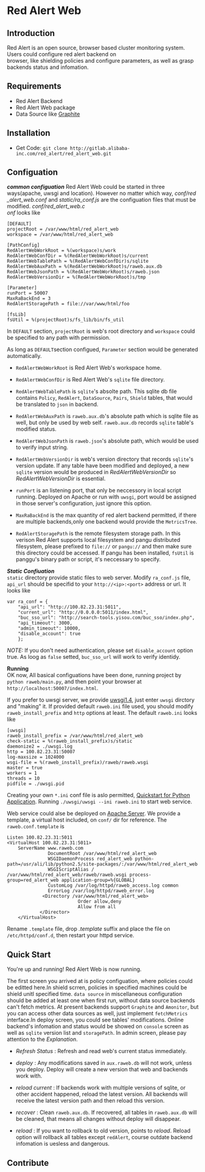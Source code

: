 Red Alert Web
=============
Introduction
------------
Red Alert is an open source, browser based cluster monitoring system. Users could configure red alert backend on\
 browser, like shielding policies and configure parameters, as well as grasp backends status and infomation.

Requirements
------------
* Red Alert Backend
* Red Alert Web package
* Data Source like [Graphite](https://graphite.readthedocs.io/en/latest/)

Installation
------------
* Get Code: `git clone http://gitlab.alibaba-inc.com/red_alert/red_alert_web.git`

Configuation
------------

***common configuation***
Red Alert Web could be started in three ways(apache, uwsgi and location). However no matter which way, *conf/red\
_alert_web.conf* and *static/ra_conf.js* are the configuation files that must be modified. *conf/red_alert_web.c\
onf* looks like

    [DEFAULT]    
    projectRoot = /var/www/html/red_alert_web    
    workspace = /var/www/html/red_alert_web    
    
    [PathConfig]   
    RedAlertWebWorkRoot = %(workspace)s/work   
    RedAlertWebConfDir = %(RedAlertWebWorkRoot)s/current   
    RedAlertWebTablePath = %(RedAlertWebConfDir)s/sqlite   
    RedAlertWebAuxPath = %(RedAlertWebWorkRoot)s/raweb.aux.db   
    RedAlertWebJsonPath = %(RedAlertWebWorkRoot)s/raweb.json   
    RedAlertWebVersionDir = %(RedAlertWebWorkRoot)s/tmp   
    
    [Parameter]   
    runPort = 50007   
    MaxRaBackEnd = 3   
    RedAlertStoragePath = file://var/www/html/foo   
    
    [fsLib]   
    fsUtil = %(projectRoot)s/fs_lib/bin/fs_util

In `DEFAULT` section, `projectRoot` is web's root directory and  `workspace` could be specified to any path with permission.   

As long as `DEFAULT`section configued, `Parameter` section would be generated automatically.   

- `RedAlertWebWorkRoot` is Red Alert Web's workspace home.   

- `RedAlertWebConfDir` is Red Alert Web's `sqlite` file directory.   

- `RedAlertWebTablePath` is `sqlite`'s absolte path. This sqlite db file contains `Policy`, `RedAlert`, `DataSource`, `Pairs`, `Shield` tables, that would be translated to `json` in backend.   

- `RedAlertWebAuxPath` is `raweb.aux.db`'s absolute path which is sqlite file as well, but only be used by web self. `raweb.aux.db` records `sqlite` table's modified status.   

- `RedAlertWebJsonPath` is `raweb.json`'s absolute path, which would be used to verify input string.   

- `RedAlertWebVersionDir` is web's version directory that records `sqlite`'s version update. If any table have been modified and deployed, a new `sqlite` version would be produced in *RedAlertWebVersionDir* so *RedAlertWebVersionDir* is essential.   

- `runPort` is an listening port, that only be neccessory in local script running. Deployed on Apache or run with `uwsgi`, port would be assigned in those server's configuration, just ignore this option.   

- `MaxRaBackEnd` is the max quantity of red alert backend permitted, if there are multiple backends,only one backend would provide the `MetricsTree`.   

- `RedAlertStoragePath` is the remote filesystem storage path. In this verison Red Alert supports local filesystem and pangu distributed filesystem, please prefixed to ```file://``` or ```pangu://``` and then make sure this directory could be accessed. If pangu has been installed, `fsUtil` is panggu's binary path or script, it's neccessary to specify.

***Static Confiuation***   
`static` directory provide static files to web server. Modify `ra_conf.js` file, `api_url` should be specifid to your `http://<ip>:<port>` address or url. It looks like   

    var ra_conf = {     
        "api_url": "http://100.82.23.31:5011",   
        "current_url": "http://0.0.0.0:5011/index.html",   
        "buc_sso_url": "http://search-tools.yisou.com/buc_sso/index.php",   
        "api_timeout": 3000,   
        "admin_timeout": 10000,   
        "disable_account": true   
        };

*NOTE:* If you don't need authentication, please set `disable_account` option true. As loog as `false` setted, `buc_sso_url` will work to verify identidy.
  
**Running**   
OK now, All basical configuations have been done, running project by `python raweb/main.py`, and then point your browser at `http://localhost:50007/index.html`. 

If you prefer to uwsgi server, we provide [uwsgi1.4](https://uwsgi-docs.readthedocs.io/en/latest/WSGIquickstart.html), just enter `uwsgi` dirctory and "making" it. If provided default `raweb.ini` file used, you should modify `raweb_install_prefix` and `http` options at least. The default `raweb.ini` looks like

    [uwsgi]
    raweb_install_prefix = /var/www/html/red_alert_web
    check-static = %(raweb_install_prefix)s/static
    daemonize2 = ./uwsgi.log
    http = 100.82.23.31:50007
    log-maxsize = 1024000
    wsgi-file = %(raweb_install_prefix)/raweb/raweb.wsgi
    master = true
    workers = 1
    threads = 10
    pidfile = ./uwsgi.pid

Creating your own `*.ini` conf file is aslo permitted, [Quickstart for Python Application](https://uwsgi-docs.readthedocs.io/en/latest/WSGIquickstart.html). Running `./uwsgi/uwsgi --ini raweb.ini` to start web service. 

Web service could alse be deployed on [Apache Server](https://httpd.apache.org/docs/2.2/).
We provide a template, a virtual host included, on `conf/` dir for reference. The `raweb.conf.template` is

    Listen 100.82.23.31:5011
    <VirtualHost 100.82.23.31:5011>
        ServerName www.raweb.com
                   DocumentRoot /var/www/html/red_alert_web
                   WSGIDaemonProcess red_alert_web python-path=/usr/ali/lib/python2.5/site-packages/:/var/www/html/red_alert_web
                   WSGIScriptAlias / /var/www/html/red_alert_web/raweb/raweb.wsgi process-group=red_alert_web application-group=%{GLOBAL}
                   CustomLog /var/log/httpd/raweb_access.log common
                   ErrorLog /var/log/httpd/raweb_error.log
                 <Directory /var/www/html/red_alert_web>
                              Order allow,deny
                              Allow from all
                </Director>
        </VirtualHost>

Rename `.template` file, drop *.template* suffix and place the file  on `/etc/httpd/conf.d`, then restart your httpd service.

## Quick Start
You're up and running! Red Alert Web is now running.

The first screen you arrived at is  policy configuation, where policies could be editted here.In shield scrren, policies in specified machines could be shield unitl specified time. `data source` in miscellaneous configuration should be added at least one when first run, without data source backends can't fetch metrics. At present backends support `Graphite` and `Amonitor`, but you can access other data sources as well, just implement `fetchMetrics` interface.In deploy screen, you could see tables' modifications. Online backend's infomation and status would be showed on `console` screen as well as `sqlite` version list and `storagePath`. In admin screen, please pay attention to the *Explanation*.  
 
- *Refresh Status* : Refresh and read web's current status immediately.   

- *deploy* : Any modifications saved in `aux.raweb.db` will not work, unless you deploy. Deploy will create a new version that web and backends work with.   

- *reload current* : If backends work with multiple versions of sqlite, or other accident happened, reload the latest version. All backends will receive the latest version path and then reload this version.   

- *recover* : Clean `raweb.aux.db`. If recovered, all tables in `raweb.aux.db` will be cleaned, that means all changes without deploy will disappear.   

- *reload* : If you want to rollback to old version, points to *reload*. Reload option will rollback all tables except `redAlert`, course outdate backend infomation is uesless and dangerous.

## Contribute
